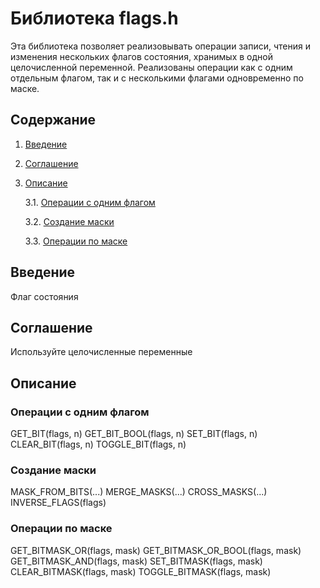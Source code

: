 <h1>Библиотека flags.h</h1>

Эта библиотека позволяет реализовывать операции записи, чтения и изменения нескольких флагов состояния, хранимых в одной целочисленной переменной. 
Реализованы операции как с одним отдельным флагом, так и с несколькими флагами одновременно по маске.

<h2>Содержание</h2>

1. [Введение](#part-i)
2. [Соглашение](#part-ii)
3. [Описание](#part-iii)
   
   3.1. [Операции с одним флагом](#part-v)
   
   3.2. [Создание маски](#part-vv)
   
   3.3. [Операции по маске](#part-vvv)

<h2 id="part-i">Введение</h2>

Флаг состояния

<h2 id="part-ii">Соглашение</h2>

Используйте целочисленные переменные

<h2 id="part-iii">Описание</h2>

<h3 id="part-v">Операции с одним флагом</h3>
GET_BIT(flags, n)
GET_BIT_BOOL(flags, n)
SET_BIT(flags, n)
CLEAR_BIT(flags, n)
TOGGLE_BIT(flags, n)

<h3 id="part-vv">Создание маски</h3>
MASK_FROM_BITS(...)
MERGE_MASKS(...)
CROSS_MASKS(...)
INVERSE_FLAGS(flags)

<h3 id="part-vvv">Операции по маске</h3>
GET_BITMASK_OR(flags, mask)
GET_BITMASK_OR_BOOL(flags, mask)
GET_BITMASK_AND(flags, mask)
SET_BITMASK(flags, mask)
CLEAR_BITMASK(flags, mask)
TOGGLE_BITMASK(flags, mask)
